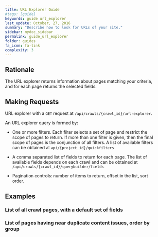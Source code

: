```yaml
---
title: URL Explorer Guide
#tags: [guide]
keywords: guide url_explorer
last_update: October, 27, 2016
summary: "Describe how to look for URLs of your site."
sidebar: mydoc_sidebar
permalink: guide_url_explorer
folder: guides
fa_icon: fa-link
complexity: 3
---
```



## Rationale

The URL explorer returns information about pages matching your criteria,
and for each page returns the selected fields.

## Making Requests

URL explorer with a `GET` request at `/api/crawls/{crawl_id}/url-explorer`.

An URL explorer query is formed by:

* One or more filters. Each filter selects a set of page and restrict
  the scope of pages to return. If more than one filter
  is given, then the final scope of pages is the conjunction of all filters.
  A list of available filters can be obtained at `api/{project_id}/quickfilters`
  
* A comma separated list of fields to return for each page.
  The list of available fields depends on each crawl and can be obtained at
  `/api/crawls/{crawl_id}/querybuilder/fields`
  
* Pagination controls: number of items to return, offset in the list, sort order.

## Examples

### List of all crawl pages, with a default set of fields

### List of pages having near duplicate content issues, order by group
